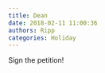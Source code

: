 ```yaml
---
title: Dean
date: 2018-02-11 11:00:36
authors: Ripp
categories: Holiday
---
```


 Sign the petition!